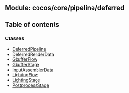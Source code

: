 ## Module: cocos/core/pipeline/deferred


<div class="table-of-content">
<h2> Table of contents </h2>


### Classes

- [DeferredPipeline](docs/zh/cocos-core-pipeline-deferred/Class/DeferredPipeline.md)
- [DeferredRenderData](docs/zh/cocos-core-pipeline-deferred/Class/DeferredRenderData.md)
- [GbufferFlow](docs/zh/cocos-core-pipeline-deferred/Class/GbufferFlow.md)
- [GbufferStage](docs/zh/cocos-core-pipeline-deferred/Class/GbufferStage.md)
- [InputAssemblerData](docs/zh/cocos-core-pipeline-deferred/Class/InputAssemblerData.md)
- [LightingFlow](docs/zh/cocos-core-pipeline-deferred/Class/LightingFlow.md)
- [LightingStage](docs/zh/cocos-core-pipeline-deferred/Class/LightingStage.md)
- [PostprocessStage](docs/zh/cocos-core-pipeline-deferred/Class/PostprocessStage.md)

</div>

